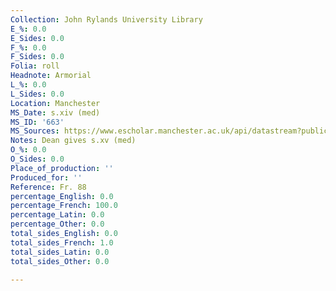 ```yaml
---
Collection: John Rylands University Library
E_%: 0.0
E_Sides: 0.0
F_%: 0.0
F_Sides: 0.0
Folia: roll
Headnote: Armorial
L_%: 0.0
L_Sides: 0.0
Location: Manchester
MS_Date: s.xiv (med)
MS_ID: '663'
MS_Sources: https://www.escholar.manchester.ac.uk/api/datastream?publicationPid=uk-ac-man-scw:1m1314&datastreamId=POST-PEER-REVIEW-PUBLISHERS-DOCUMENT.PDF
Notes: Dean gives s.xv (med)
O_%: 0.0
O_Sides: 0.0
Place_of_production: ''
Produced_for: ''
Reference: Fr. 88
percentage_English: 0.0
percentage_French: 100.0
percentage_Latin: 0.0
percentage_Other: 0.0
total_sides_English: 0.0
total_sides_French: 1.0
total_sides_Latin: 0.0
total_sides_Other: 0.0

---
```

